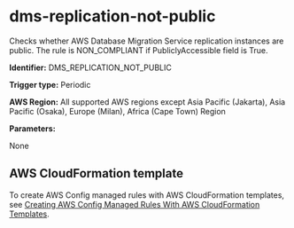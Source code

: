 # dms\-replication\-not\-public<a name="dms-replication-not-public"></a>

Checks whether AWS Database Migration Service replication instances are public\. The rule is NON\_COMPLIANT if PubliclyAccessible field is True\. 

**Identifier:** DMS\_REPLICATION\_NOT\_PUBLIC

**Trigger type:** Periodic

**AWS Region:** All supported AWS regions except Asia Pacific \(Jakarta\), Asia Pacific \(Osaka\), Europe \(Milan\), Africa \(Cape Town\) Region

**Parameters:**

None  

## AWS CloudFormation template<a name="w79aac11c32c17b7d147c15"></a>

To create AWS Config managed rules with AWS CloudFormation templates, see [Creating AWS Config Managed Rules With AWS CloudFormation Templates](aws-config-managed-rules-cloudformation-templates.md)\.